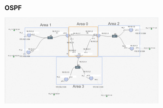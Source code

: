 ## OSPF

![Topology](https://github.com/Ibets/project-JARKOMLAN/blob/main/OSPF/images/Picture1.png)


